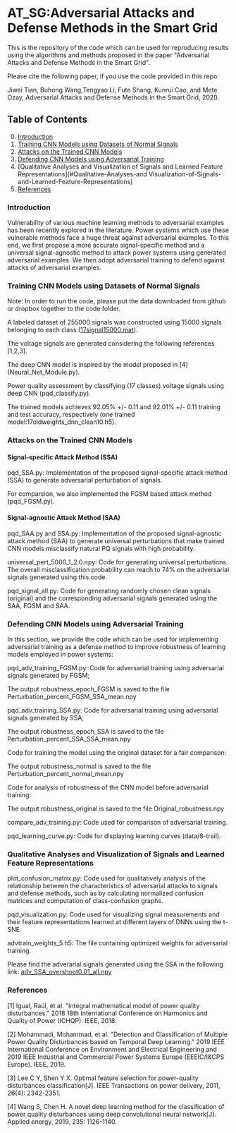 # AT_SG:Adversarial Attacks and Defense Methods in the Smart Grid
This is the repository of the code which can be used for reproducing results using the algorithms and methods proposed in the paper "Adversarial Attacks and Defense Methods in the Smart Grid". 

Please cite the following paper, if you use the code provided in this repo:

Jiwei Tian, Buhong Wang,Tengyao Li, Fute Shang, Kunrui Cao, and Mete Ozay, Adversarial Attacks and Defense Methods in the Smart Grid, 2020.


## Table of Contents
0. [Introduction](#introduction)
0. [Training CNN Models using Datasets of Normal Signals](#Training-CNN-Models-using-Datasets-of-Normal-Signals)
0. [Attacks on the Trained CNN Models](#Attacks-on-the-Trained-CNN-Models)
0. [Defending CNN Models using Adversarial Training](#Defending-CNN-Models-using-Adversarial-Training)
0. [Qualitative Analyses and Visualization of Signals and Learned Feature Representations](#Qualitative-Analyses-and Visualization-of-Signals-and-Learned-Feature-Representations)
0. [References](#References)



### Introduction

Vulnerability of various machine learning methods to adversarial examples has been recently explored in the literature. Power systems which use these vulnerable methods face a huge threat against adversarial examples. To this end, we first propose a more accurate signal-specific method and a universal signal-agnostic method to attack power systems using generated adversarial examples. We then adopt adversarial training to defend against attacks of adversarial examples.

### Training CNN Models using Datasets of Normal Signals

Note: In order to run the code, please put the data downloaded from github or dropbox together to the code folder.

A labeled dataset of 255000 signals was constructed using 15000 signals belonging to each class ([17signal15000.mat](https://www.dropbox.com/sh/aprts9x8l2frcjl/AABCuJ3TsJkSSLj2ZixeAyDAa?dl=0)).

The voltage signals are generated considering the following references [1,2,3].

The deep CNN model is inspired by the model proposed in [4] (Neural_Net_Module.py).

Power quality assessment by classifying (17 classes) voltage signals using deep CNN (pqd_classify.py).

The trained models achieves 92.05% +/- 0.11 and 92.01% +/- 0.11 training and test accuracy, respectively (one trained model:17oldweights_dnn_clean10.h5).

### Attacks on the Trained CNN Models

#### Signal-specific Attack Method (SSA)

pqd_SSA.py: Implementation of the proposed signal-specific attack method (SSA) to generate adversarial perturbation of signals.

For comparsion, we also implemented the FGSM based attack method (pqd_FGSM.py).

#### Signal-agnostic Attack Method (SAA)

pqd_SAA.py and SSA.py: Implementation of the proposed signal-agnostic attack method (SAA) to generate universal perturbations that make trained CNN models misclassify natural PQ signals with high probability.

universal_pert_5000_1_2.0.npy: Code for generating universal perturbations. The overall misclassification probability can reach to 74% on the adversarial signals generated using this code.

pqd_signal_all.py: Code for generating randomly chosen clean signals (original) and the corresponding adversarial signals generated using the SAA, FGSM and SAA.

### Defending CNN Models using Adversarial Training

In this section, we provide the code which can be used for implementing adversarial training as a defense method to improve robustness of learning models employed in power systems:

pqd_adv_training_FGSM.py: Code for adversarial training using adversarial signals generated by FGSM;

The output robustness_epoch_FGSM is saved to the file Perturbation_percent_FGSM_SSA_mean.npy

pqd_adv_training_SSA.py: Code for adversarial training using adversarial signals generated by SSA;

The output robustness_epoch_SSA is saved to the file Perturbation_percent_SSA_SSA_mean.npy

Code for training the model using the original dataset for a fair comparison:

The output robustness_normal is saved to the file Perturbation_percent_normal_mean.npy

Code for analysis of robustness of the CNN model before adversarial training:

The output robustness_original is saved to the file Original_robustness.npy

compare_adv_training.py: Code used for comparison of adversarial training.

pqd_learning_curve.py: Code for displaying learning curves (data/8-trail).



### Qualitative Analyses and Visualization of Signals and Learned Feature Representations

plot_confusion_matrix.py: Code used for qualitatively analysis of the relationship between the characteristics of adversarial attacks to signals and defense methods, such as by calculating normalized confusion matrices and computation of class-confusion graphs.

pqd_visualization.py: Code used for visualizing signal measurements and their feature representations learned at different layers of DNNs using the t-SNE.

advtrain_weights_5.h5: The file containing optimized weights for adversarial training.

Please find the adverarial signals generated using the SSA in the following link: [adv_SSA_overshoot0.01_all.npy](https://www.dropbox.com/sh/aprts9x8l2frcjl/AABCuJ3TsJkSSLj2ZixeAyDAa?dl=0)


### References

[1] Igual, Raúl, et al. "Integral mathematical model of power quality disturbances." 2018 18th International Conference on Harmonics and Quality of Power (ICHQP). IEEE, 2018.

[2] Mohammadi, Mohammad, et al. "Detection and Classification of Multiple Power Quality Disturbances based on Temporal Deep Learning." 2019 IEEE International Conference on Environment and Electrical Engineering and 2019 IEEE Industrial and Commercial Power Systems Europe (EEEIC/I&CPS Europe). IEEE, 2019.

[3] Lee C Y, Shen Y X. Optimal feature selection for power-quality disturbances classification[J]. IEEE Transactions on power delivery, 2011, 26(4): 2342-2351.

[4] Wang S, Chen H. A novel deep learning method for the classification of power quality disturbances using deep convolutional neural network[J]. Applied energy, 2019, 235: 1126-1140.



